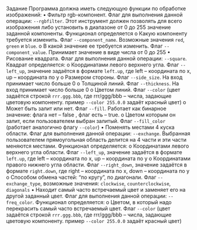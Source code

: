 Задание
Программа должна иметь следующую функции по обработке изображений:
•	Фильтр rgb-компонент. Флаг для выполнения данной операции: `--rgbfilter`. Этот инструмент должен позволять для всего изображения либо установить в диапазоне от 0 до 255 значение заданной компоненты. Функционал определяется
o	Какую компоненту требуется изменить. Флаг `--component_name`. Возможные значения `red`, `green` и `blue`.
o	В какой значение ее требуется изменить. Флаг `--component_value`. Принимает значение в виде числа от 0 до 255
•	Рисование квадрата. Флаг для выполнения данной операции: `--square`. Квадрат определяется:
o	Координатами левого верхнего угла. Флаг `--left_up`, значение задаётся в формате `left.up`, где left – координата по x, up – координата по y
o	Размером стороны. Флаг `--side_size`. На вход принимает число больше 0
o	Толщиной линий. Флаг `--thickness`. На вход принимает число больше 0
o	Цветом линий. Флаг `--color` (цвет задаётся строкой `rrr.ggg.bbb`, где rrr/ggg/bbb – числа, задающие цветовую компоненту. пример `--color 255.0.0` задаёт красный цвет)
o	Может быть залит или нет. Флаг `--fill`. Работает как бинарное значение: флага нет – false , флаг есть – true.
o	Цветом которым он залит, если пользователем выбран залитый. Флаг `--fill_color` (работает аналогично флагу `--color`)
•	Поменять местами 4 куска области. Флаг для выполнения данной операции: `--exchange`. Выбранная пользователем прямоугольная область делится на 4 части и эти части меняются местами. Функционал определяется:
o	Координатами левого верхнего угла области. Флаг `--left_up`, значение задаётся в формате `left.up`, где left – координата по x, up – координата по y
o	Координатами правого нижнего угла области.  Флаг `--right_down`, значение задаётся в формате `right.down`, где right – координата по x, down – координата по y
o	Способом обмена частей: “по кругу”, по диагонали. Флаг `--exchange_type`, возможные значения: `clockwise`, `counterclockwise`, `diagonals`
•	Находит самый часто встречаемый цвет и заменяет его на другой заданный цвет. Флаг для выполнения данной операции: `--freq_color`. Функционал определяется:
o	Цветом, в который надо перекрасить самый часто встречаемый цвет. Флаг `--color` (цвет задаётся строкой `rrr.ggg.bbb`, где rrr/ggg/bbb – числа, задающие цветовую компоненту. пример `--color 255.0.0` задаёт красный цвет)
